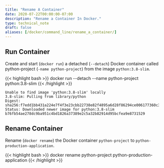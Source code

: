 ```yaml
---
title: "Rename A Container"
date: 2020-07-22T00:00:00-07:00
description: "Rename a Container In Docker."
type: technical_note
draft: false
aliases: [/docker/command_line/rename_a_container/]
---
```


## Run Container

Create and start (`docker run`) a detached (`--detach`) Docker container called python-project (`-name python-project`) from the image `python:3.8-slim`.

{{< highlight bash >}}
docker run --detach --name python-project python:3.8-slim
{{< /highlight >}}
```
Unable to find image 'python:3.8-slim' locally
3.8-slim: Pulling from library/python
Digest: sha256:f7edd1bb431a224e7f4f3e23cbb22738e82f4895a6d28f86294ce006177360c3
Status: Downloaded newer image for python:3.8-slim
b76fb54ae278dc9ba951c4bd1826a37389e2c5a32b82914d95bcfea9e8731529
```

## Rename Container

Rename (`docker rename`) the Docker container `python-project` to `python-production-application`.

{{< highlight bash >}}
docker rename python-project python-production-application
{{< /highlight >}}